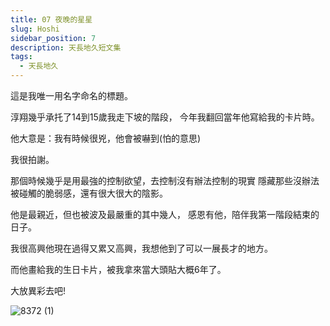 ```yaml
---
title: 07 夜晚的星星
slug: Hoshi
sidebar_position: 7
description: 天長地久短文集
tags:
  - 天長地久
---
```


這是我唯一用名字命名的標題。

淳翔幾乎承托了14到15歲我走下坡的階段，
今年我翻回當年他寫給我的卡片時。

他大意是：我有時候很兇，他會被嚇到(怕的意思)  

我很拍謝。

那個時候幾乎是用最強的控制欲望，去控制沒有辦法控制的現實
隱藏那些沒辦法被碰觸的脆弱感，還有很大很大的陰影。

他是最親近，但也被波及最嚴重的其中幾人，
感恩有他，陪伴我第一階段結束的日子。

我很高興他現在過得又累又高興，我想他到了可以一展長才的地方。

而他畫給我的生日卡片，被我拿來當大頭貼大概6年了。

大放異彩去吧! 

![8372 (1)](https://e.brid.pw/i/2023/12/14/xk7tr1.webp)